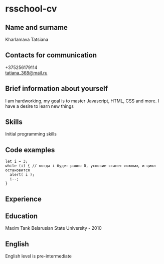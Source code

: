 # **rsschool-cv**
## Name and surname
Kharlamava Tatsiana
## Contacts for communication
+375256179114\
tatiana_368@mail.ru
## Brief information about yourself
I am hardworking, my goal is to master Javascript, HTML, CSS and more. I have a desire to learn new things
## Skills
Initial programming skills
## Code examples
```
let i = 3;
while (i) { // когда i будет равно 0, условие станет ложным, и цикл остановится
  alert( i );
  i--;
}
```
## Experience
## Education
Maxim Tank Belarusian State University - 2010
## English
English level is pre-intermediate
